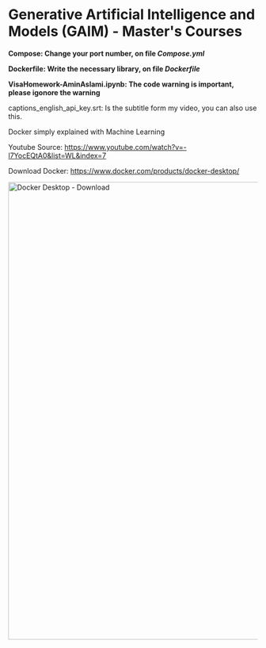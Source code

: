 # Generative Artificial Intelligence and Models (GAIM) - Master's Courses

**Compose: Change your port number, on file _Compose.yml_**

**Dockerfile: Write the necessary library, on file _Dockerfile_**

**VisaHomework-AminAslami.ipynb: The code warning is important, please igonore the warning**

captions_english_api_key.srt: Is the subtitle form my video, you can also use this.

Docker simply explained with Machine Learning

Youtube Source: https://www.youtube.com/watch?v=-l7YocEQtA0&list=WL&index=7

Download Docker: https://www.docker.com/products/docker-desktop/

<img width="923" alt="Docker Desktop - Download" src="https://github.com/user-attachments/assets/074bbe50-51c6-4a58-ab1d-d02fb83409a9">
